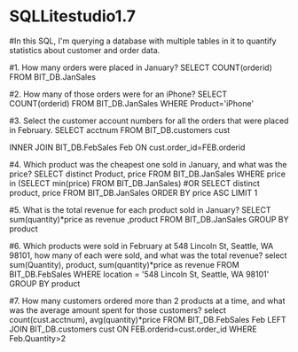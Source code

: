 # SQLLitestudio1.7
#In this SQL, I'm querying a database with multiple tables in it to quantify statistics about customer and order data. 

#1. How many orders were placed in January? 
SELECT COUNT(orderid)
FROM BIT_DB.JanSales

#2. How many of those orders were for an iPhone? 
SELECT COUNT(orderid)
FROM BIT_DB.JanSales
WHERE Product='iPhone'

#3. Select the customer account numbers for all the orders that were placed in February. 
SELECT acctnum
FROM BIT_DB.customers cust

INNER JOIN BIT_DB.FebSales Feb
ON cust.order_id=FEB.orderid

#4. Which product was the cheapest one sold in January, and what was the price? 
SELECT distinct Product, price
FROM BIT_DB.JanSales
WHERE  price in (SELECT min(price) FROM BIT_DB.JanSales)
#OR 
SELECT distinct product, price FROM BIT_DB.JanSales 
ORDER BY price ASC LIMIT 1

#5. What is the total revenue for each product sold in January?
SELECT sum(quantity)*price as revenue
,product
FROM BIT_DB.JanSales
GROUP BY product

#6. Which products were sold in February at 548 Lincoln St, Seattle, WA 98101, how many of each were sold, and what was the total revenue?
select 
sum(Quantity), 
product, 
sum(quantity)*price as revenue
FROM BIT_DB.FebSales 
WHERE location = '548 Lincoln St, Seattle, WA 98101'
GROUP BY product

#7. How many customers ordered more than 2 products at a time, and what was the average amount spent for those customers? 
select 
count(cust.acctnum), 
avg(quantity)*price
FROM BIT_DB.FebSales Feb
LEFT JOIN BIT_DB.customers cust
ON FEB.orderid=cust.order_id
WHERE Feb.Quantity>2
